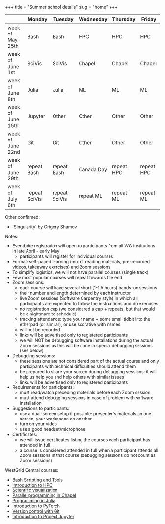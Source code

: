 +++
title = "Summer school details"
slug = "home"
+++

| | Monday | Tuesday | Wednesday | Thursday | Friday |
| -- | -- | -- | -- | -- | -- |
week of May 25th | Bash | Bash | HPC | HPC | HPC |
week of June 1st | SciVis | SciVis | Chapel | Chapel | Chapel |
week of June 8th | Julia | Julia | ML | ML | ML |
week of June 15th | Jupyter | Other | Other | Other | Other |
week of June 22nd | Git | Git | Other | Other | Other |
week of June 29th | repeat Bash | repeat Bash | Canada Day | repeat HPC | repeat HPC |
week of July 6th | repeat SciVis | repeat SciVis | repeat ML | repeat ML | repeat ML |

Other confirmed:
- 'Singularity' by Grigory Shamov

Notes:
- Eventbrite registration will open to participants from all WG institutions in late April - early May
  - participants will register for individual courses
- Format: self-paced learning (mix of reading materials, pre-recorded videos, takeaway exercises) and Zoom sessions
- To simplify logistics, we will not have parallel courses (single track)
- Few most popular courses will repeat towards the end
- Zoom sessions:
  - each course will have several short (1-1.5 hours) hands-on sessions
  - their number and length determined by each instructor
  - live Zoom sessions (Software Carpentry style) in which all participants are expected to follow the
    instructions and do exercises
  - no registration cap (we considered a cap + repeats, but that would be a nightmare to schedule)
  - tracking attendance: type your name + some small tidbit into the etherpad (or similar), or use
    socrative with names
  <!-- participants can instead register for repeats of the most popular courses -->
  <!-- - if a participant does not cancel at least 48 hours in advance and does not attend a session in full, -->
  <!--   they will forfeit any further online hands-on sessions in this school, with exceptions for the current -->
  <!--   circumstances and network/hardware failures (in these cases have to let us know via email - see email -->
  <!--   wording from Marie from Mar-30) -->
  - will not be recorded
  - links will be advertised only to registered participants
  - we will NOT be debugging software installations during the actual Zoom sessions as this will be done
    in special debugging sessions (see below)
- Debugging sessions:
  - these sessions are not considered part of the actual course and only participants with technical
    difficulties should attend them
  - be prepared to share your screen during debugging sessions: it will help us help you and help others
    with similar issues
  - links will be advertised only to registered participants
- Requirements for participants:
  - must read/watch preceding materials before each Zoom session
  - must attend debugging sessions in case of problem with software installation
- Suggestions to participants:
  - use a dual-screen setup if possible: presenter's materials on one screen, your workspace on another
  - turn on your video
  - use a good headset/microphone
- Certificates:
  - we will issue certificates listing the courses each participant has attended in full
  - a course is considered attended in full when a participant attends all Zoom sessions in that course
    (debugging sessions do not count as Zoom sessions)
<!--   - perhaps get in touch with Phil Richardson (he gave them out last year) -->

WestGrid Central courses:
- [Bash Scripting and Tools](../bash-menu)
- [Introduction to HPC](../hpc-menu)
- [Scientific visualization](../scivis-menu)
- [Parallel programming in Chapel](../chapel-menu)
- [Programming in Julia](../julia)
- [Introduction to PyTorch](../ml)
- [Version control with Git](../git)
- [Introduction to Project Jupyter](../jupyter)

<!-- Site courses: -->
<!-- - 'Gromacs and NAMD code optimization' by Olivier Fisette -->
<!-- - 'Intro to Sockeye cluster' by Roman Baranowski -->
<!-- - 'CC cloud' by Venkat Mahadevan -->
<!-- - 'Docker in your VM' by Jacob Boschee -->
<!-- - 'Introduction to databases on Cedar' by Wolfgang Richter -->
<!-- - 'Software Installation' by Ali Kerrache -->
<!-- - 'Virtual Machines in CC cloud' by Grigory Shamov -->
<!-- - 'Singularity' by Grigory Shamov -->

<!-- Third-party courses: -->
<!-- - GPU-related by NVIDIA -->
<!-- - Amazon's Cloud -->
<!-- - Bioinformatics session by Phillip Richmond, Matthew Douglas, Brian McConeghy -->
<!-- - 'MATLAB Parallel Computing', tentatively by Sam Marshalik -->
<!-- - 'Practical Applications of Deep Learning with MATLAB', tentatively by Reece Teramoto -->
<!-- - 'Jupyter Notebooks' by Ian Allison -->
